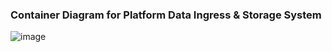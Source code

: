 ### Container Diagram for Platform Data Ingress & Storage System

![image](https://www.plantuml.com/plantuml/svg/hLDTRzey5BxFh_3BnJig3RZfrJHDfG5jNQ5BItgnAtI83y72iLD_GD7K_pwVCjDGiccLbWlYs7u-pdCE5zQ1SRwIoNz25T9pP2ldQljXC32mxPV2hVp2MpI5LWwLwnUw6jGI565wrd4f5eFql9VHrlrqCgZ0EZHXQvu610Y5fbyJ_xk3mCVq_EZyKv9CXj-_tUVpoV1cD4k7sRXxbXoEv-D7rosqb5WuRTwppfYNs0dlpEW2hUsS9Scbzeg3sNKbh34SZS01cuGr6-agiD3rL6hFEsS_aeI5vq1_wz7ZiyOQbci85w_fJOXrN0G9mXnKX2fDK8v2L_jFDjjPXnK1PdxHst-H866FD4CvQYdAS76A3cQXB2JKCBjggD5pXpBQEa1glv32hj2oAe0PRb0vovmcw4O0kswuRf4s2DA9YbBwvPlkVWQ7MzZHShmdZ4MD5Q-rKEwLgqP36em6Qsq2cBPwMsqaF_MNfnaRiFiH_PPtMHfUqziyP-YA_YkH5-ROcrV5_yys83t-BeHsjaQM1Xyyse1yyFebowNHLHlHKt8y1ZKQAwoBOq1zX1B_VWn6Ysu5HW1VqDqzcc3J_MRBB4JZ4TQfG8dQIt2KYEOecS526suPb473kbZ7rz5b6iZQJMXLwXCJj1bDjCA4Mah_U8owUjuxWKrWDxzxANQFR1rFCCLAR73kY5UeTJXHptD6ZBceS8P6e6t9fe4yE3C8t8OfsHf12SLigC4i9lCbpxFslrpJYz9EB8FmMmQkWMzC7F1cgzhj_34QrHRDZPxTJjfJYQ3OvdyLYtfZB4_9KtA1YljA_WG0)
